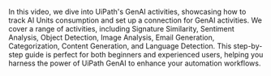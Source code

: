 In this video, we dive into UiPath's GenAI activities, showcasing how to track AI Units consumption and set up a connection for GenAI activities. We cover a range of activities, including Signature Similarity, Sentiment Analysis, Object Detection, Image Analysis, Email Generation, Categorization, Content Generation, and Language Detection. This step-by-step guide is perfect for both beginners and experienced users, helping you harness the power of UiPath GenAI to enhance your automation workflows.
